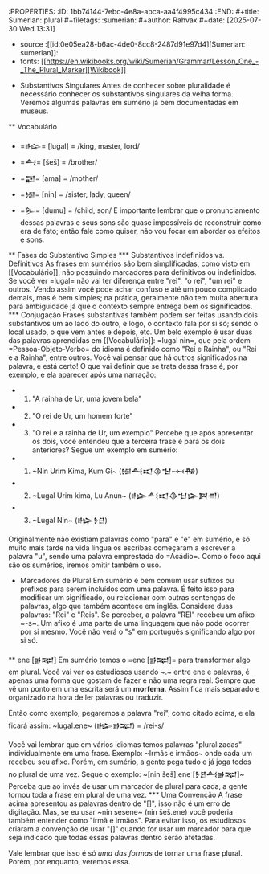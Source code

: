 :PROPERTIES:
:ID:       1bb74144-7ebc-4e8a-abca-aa4f4995c434
:END:
#+title: Sumerian: plural
#+filetags: :sumerian:
#+author: Rahvax
#+date: [2025-07-30 Wed 13:31]
- source :[[id:0e05ea28-b6ac-4de0-8cc8-2487d91e97d4][Sumerian: sumerian]]:
- fonts: [[https://en.wikibooks.org/wiki/Sumerian/Grammar/Lesson_One_-_The_Plural_Marker][Wikibook]]

* Substantivos Singulares
Antes de conhecer sobre pluralidade é necessário conhecer os substantivos singulares da velha forma. Veremos algumas palavras em sumério já bem documentadas em museus.

** Vocabulário
- =𒈗=   [lugal] = /king, master, lord/
- =𒋀=    [šeš]   = /brother/
- =𒂼=    [ama]   = /mother/
- =𒎏=    [nin]   = /sister, lady, queen/
- =𒌉=    [dumu]  = /child, son/
É importante lembrar que o pronunciamento dessas palavras e seus sons são quase impossíveis de reconstruir como era de fato; então fale como quiser, não vou focar em abordar os efeitos e sons.

** Fases do Substantivo Simples
*** Substantivos Indefinidos vs. Definitivos
As frases em sumérios são bem simplificadas, como visto em [[Vocabulário]], não possuindo marcadores para definitivos ou indefinidos. Se você ver =lugal= não vai ter diferença entre "rei", "o rei", "um rei" e outros.
Vendo assim você pode achar confuso e até um pouco complicado demais, mas é bem simples; na prática, geralmente não tem muita abertura para ambiguidade já que o contexto sempre entrega bem os significados.
*** Conjugação
Frases substantivas também podem ser feitas usando dois substantivos um ao lado do outro, e logo, o contexto fala por si só; sendo o local usado, o que vem antes e depois, etc. Um belo exemplo é usar duas das palavras aprendidas em [[Vocabulário]]: =lugal nin=, que pela ordem =Pessoa-Objeto-Verbo= do idioma é definido como "Rei e Rainha", ou "Rei e a Rainha", entre outros. Você vai pensar que há outros significados na palavra, e está certo! O que vai definir que se trata dessa frase é, por exemplo, e ela aparecer após uma narração:
- 1. "A rainha de Ur, uma jovem bela"
- 2. "O rei de Ur, um homem forte"
- 3. "O rei e a rainha de Ur, um exemplo"
Percebe que após apresentar os dois, você entendeu que a terceira frase é para os dois anteriores? Segue um exemplo em sumério:
- 1. ~Nin Urim Kima, Kum Gi~ (𒎏𒋀𒀊𒆠𒈠𒆰𒄀)
- 2. ~Lugal Urim kima, Lu Anun~ (𒈗𒋀𒀊𒆠𒈠𒇽𒀉𒉣)
- 3. ~Lugal Nin~ (𒈗𒊩𒆪)

Originalmente não existiam palavras como "para" e "e" em sumério, e só muito mais tarde na vida língua os escribas começaram a escrever a palavra "u", sendo uma palavra emprestada do =Acádio=. Como o foco aqui são os sumérios, iremos omitir também o uso.

* Marcadores de Plural
Em sumério é bem comum usar sufixos ou prefixos para serem incluídos com uma palavra. É feito isso para modificar um significado, ou relacionar com outras sentenças de palavras, algo que também acontece em inglês. Considere duas palavras: "Rei" e "Reis". Se perceber, a palavra "REI" recebeu um afixo ~-s~. Um afixo é uma parte de uma linguagem que não pode ocorrer por si mesmo. Você não verá o "s" em português significando algo por si só.

** ene [𒂊𒉈]
Em sumério temos o =ene [𒂊𒉈]= para transformar algo em plural. Você vai ver os estudiosos usando ~.~ entre ene e palavras, é apenas uma forma que gostam de fazer e não uma regra real. Sempre que vê um ponto em uma escrita será um __morfema__. Assim fica mais separado e organizado na hora de ler palavras ou traduzir.

Então como exemplo, pegaremos a palavra "rei", como citado acima, e ela ficará assim:
~lugal.ene~ (𒈗𒂊𒉈) = /rei-s/

Você vai lembrar que em vários idiomas temos palavras "pluralizadas" individualmente em uma frase. Exemplo:
~Irmãs e irmãos~ onde cada um recebeu seu afixo. Porém, em sumério, a gente pega tudo e já joga todos no plural de uma vez. Segue o exemplo:
~[nin šeš].ene [𒊩𒆪𒋀𒂊𒉈]~
Perceba que ao invés de usar um marcador de plural para cada, a gente tornou toda a frase em plural de uma vez.
*** Uma Convenção
A frase acima apresentou as palavras dentro de "[]", isso não é um erro de digitação. Mas, se eu usar ~nin sesene~ (nin šeš.ene) você poderia também entender como "irmã e irmãos". Para evitar isso, os estudiosos criaram a convenção de usar "[]" quando for usar um marcador para que seja indicado que todas essas palavras dentro serão afetadas.

Vale lembrar que isso é só _uma das formas_ de tornar uma frase plural. Porém, por enquanto, veremos essa.
